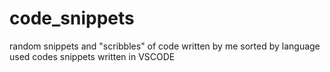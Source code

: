 # code_snippets
random snippets and "scribbles" of code written by me sorted by language used
codes snippets written in VSCODE

